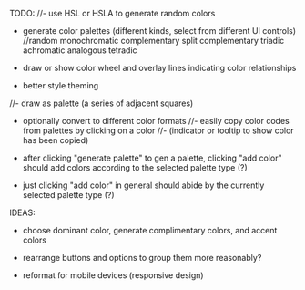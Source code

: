

TODO:
//- use HSL or HSLA to generate random colors
- generate color palettes (different kinds, select from different UI controls)
  //random
  monochromatic
  complementary
  split complementary
  triadic
  achromatic
  analogous
  tetradic

- draw or show color wheel and overlay lines indicating color relationships

- better style theming

//- draw as palette (a series of adjacent squares)
- optionally convert to different color formats
//- easily copy color codes from palettes by clicking on a color
//- (indicator or tooltip to show color has been copied)


- after clicking "generate palette" to gen a palette, clicking "add color" should add colors according to the selected palette type (?)
- just clicking "add color" in general should abide by the currently selected palette type (?)




IDEAS:
- choose dominant color, generate complimentary colors, and accent colors

- rearrange buttons and options to group them more reasonably?

- reformat for mobile devices (responsive design)

